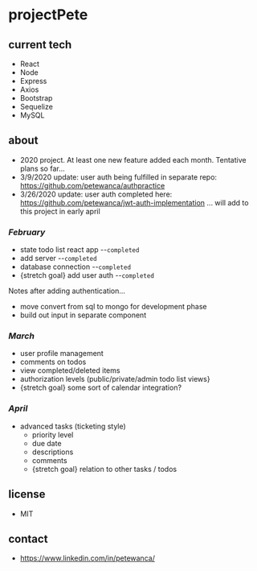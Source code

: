 # projectPete

## current tech
- React
- Node
- Express
- Axios
- Bootstrap
- Sequelize
- MySQL

## about
- 2020 project. At least one new feature added each month. Tentative plans so far...
- 3/9/2020 update: user auth being fulfilled in separate repo: https://github.com/petewanca/authpractice
- 3/26/2020 update: user auth completed here: https://github.com/petewanca/jwt-auth-implementation ... will add to this project in early april

### *February*
- state todo list react app --`completed`
- add server --`completed`
- database connection --`completed`
- {stretch goal} add user auth --`completed`

Notes after adding authentication...
- move convert from sql to mongo for development phase
- build out input in separate component


### *March*
- user profile management
- comments on todos
- view completed/deleted items
- authorization levels (public/private/admin todo list views}
- {stretch goal} some sort of calendar integration?

### *April*
- advanced tasks (ticketing style)
    - priority level
    - due date
    - descriptions
    - comments
    - {stretch goal} relation to other tasks / todos

## license 
- MIT

## contact
- https://www.linkedin.com/in/petewanca/
